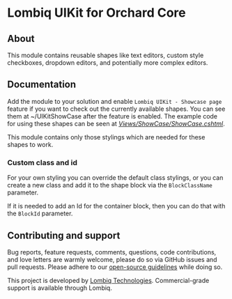 # Lombiq UIKit for Orchard Core



## About

This module contains reusable shapes like text editors, custom style checkboxes, dropdown editors, and potentially more 
complex editors.


## Documentation

Add the module to your solution and enable `Lombiq UIKit - Showcase page` feature if you want to check out the 
currently available shapes. You can see them at ~/UIKitShowCase after the feature is enabled. The example code for using 
these shapes can be seen at *[Views/ShowCase/ShowCase.cshtml](Views/ShowCase/ShowCase.cshtml)*.

This module contains only those stylings which are needed for these shapes to work.

### Custom class and id

For your own styling you can override the default class stylings, or you can create a new class and add it to the shape block
via the `BlockClassName` parameter.

If it is needed to add an Id for the container block, then you can do that with the `BlockId` parameter.

## Contributing and support

Bug reports, feature requests, comments, questions, code contributions, and love letters are warmly welcome, please do so via GitHub issues and pull requests. Please adhere to our [open-source guidelines](https://lombiq.com/open-source-guidelines) while doing so.

This project is developed by [Lombiq Technologies](https://lombiq.com/). Commercial-grade support is available through Lombiq.
